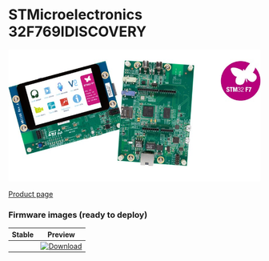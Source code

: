 # STMicroelectronics 32F769IDISCOVERY

![](../../images/reference-targets/stm32f769i-disco.jpg)


[Product page](http://www.st.com/en/evaluation-tools/32f769idiscovery.html)


### Firmware images (ready to deploy)

| Stable | Preview |
|---|---|
| []() | [ ![Download](https://api.bintray.com/packages/nfbot/nanoframework-images-dev/ST_NUCLEO144_F746ZG/images/download.svg) ](https://bintray.com/nfbot/nanoframework-images-dev/ST_NUCLEO144_F746ZG/_latestVersion) |
